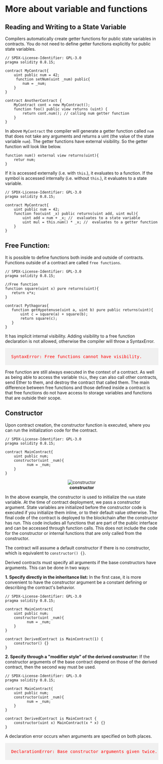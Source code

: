 # More about variable and functions

## Reading and Writing to a State Variable

Compilers automatically create getter functions for public state variables in contracts. You do not need to define getter functions explicitly for public state variables.

```sol
// SPDX-License-Identifier: GPL-3.0
pragma solidity 0.8.15;

contract MyContract{
    uint public num = 42;
     function setNum(uint _num) public{
        num = _num;
    }
}

contract AnotherContract {
    MyContract cont = new MyContract();
    function foo() public view returns (uint) {
        return cont.num(); // calling num getter function
    }
}
 ```

In above `MyContract` the compiler will generate a getter function called `num` that does not take any arguments and returns a uint (the value of the state variable `num`). The getter functions have external visibility. So the getter function will look like below.

```
function num() external view returns(uint){
    retur num;
}
```

If it is accessed externally (i.e. with `this`.), it evaluates to a function. If the symbol is accessed internally (i.e. without `this`.), it evaluates to a state variable. 

```sol
// SPDX-License-Identifier: GPL-3.0
pragma solidity 0.8.15;

contract MyContract{
    uint public num = 42;
    function foo(uint _x) public returns(uint add, uint mul){
        uint add = num + _x; //  evaluates to a state variable
        uint mul = this.num() * _x; //  evaluates to a getter function
    }
}
```

## Free Function:

It is possible to define functions both inside and outside of contracts. Functions outside of a contract are called `free functions`.

 ```sol
 // SPDX-License-Identifier: GPL-3.0
pragma solidity 0.8.15;

//Free function
function square(uint x) pure returns(uint){
    return x*x;
}

contract Pythagoras{
    function getHypotenuse(uint a, uint b) pure public returns(uint){
        uint c = square(a) + square(b);
        return square(c);
    }
}

```

It has implicit internal visibility. Adding visibility to a free function declaration is not allowed, otherwise the compiler will throw a SyntaxError.

<pre style="background: rgba(0,0,0,.05); padding:20px; color:red">
SyntaxError: Free functions cannot have visibility.
</pre>

Free function are still always executed in the context of a contract. As well as being able to access the variable `this`, they can also call other contracts, send Ether to them, and destroy the contract that called them. The main difference between free functions and those defined inside a contract is that free functions do not have access to storage variables and functions that are outside their scope.

## Constructor

Upon contract creation, the constructor function is executed, where you can run the initialization code for the contract.

```sol
// SPDX-License-Identifier: GPL-3.0
pragma solidity 0.8.15;

contract MainContract{
    uint public num;
    constructor(uint _num){
          num = _num;
    }
}
```

<center><img class="image w100" alt="constructor" src="./assets/images/constructor.JPG" ></center>
<b><center class="img-label">constructor</center></b>

In the above example, the constructor is used to initialize the `num` state variable. At the time of contract deployment, we pass a constructor argument. State variables are initialized before the constructor code is executed if you initialize them inline, or to their default value otherwise. The final code of the contract is deployed to the blockchain after the constructor has run. This code includes all functions that are part of the public interface and can be accessed through function calls. This does not include the code for the constructor or internal functions that are only called from the constructor.

The contract will assume a default constructor if there is no constructor, which is equivalent to `constructor() {}`.

Derived contracts must specify all arguments if the base constructors have arguments. This can be done in two ways:

**1. Specify directly in the inheritance list:** In the first case, it is more convenient to have the constructor argument be a constant defining or describing the contract's behavior. 

``` sol
// SPDX-License-Identifier: GPL-3.0
pragma solidity 0.8.15;

contract MainContract{
    uint public num;
    constructor(uint _num){
          num = _num;
    }
}

contract DerivedContract is MainContract(1) {
    constructor() {}
}
```

**2. Specify through a "modifier style" of the derived constructor:** If the constructor arguments of the base contract depend on those of the derived contract, then the second way must be used. 

```sol
// SPDX-License-Identifier: GPL-3.0
pragma solidity 0.8.15;

contract MainContract{
    uint public num;
    constructor(uint _num){
          num = _num;
    }
}

contract DerivedContract is MainContract {
    constructor(uint x) MainContract(x * x) {}
}
```

A declaration error occurs when arguments are specified on both places.
<pre style="background: rgba(0,0,0,.05); padding:20px; color:red">
DeclarationError: Base constructor arguments given twice.
</pre>

<!-- Constructor must be payable or non-payable. -->
